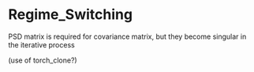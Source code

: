 # Regime_Switching

PSD matrix is required for covariance matrix,
but they become singular in the iterative process

(use of torch_clone?)
